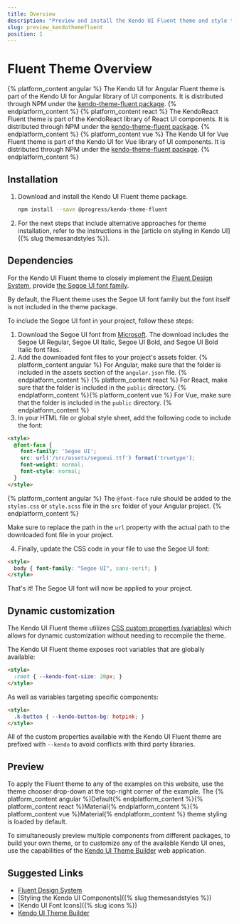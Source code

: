 ```yaml
---
title: Overview
description: "Preview and install the Kendo UI Fluent theme and style the Kendo UI components in Angular, React and Vue projects."
slug: preview_kendothemefluent
position: 1
---
```


# Fluent Theme Overview

{% platform_content angular %}
The Kendo UI for Angular Fluent theme is part of the Kendo UI for Angular library of UI components. It is distributed through NPM under the [kendo-theme-fluent package](https://www.npmjs.com/package/@progress/kendo-theme-fluent).
{% endplatform_content %}
{% platform_content react %}
The KendoReact Fluent theme is part of the KendoReact library of React UI components. It is distributed through NPM under the [kendo-theme-fluent package](https://www.npmjs.com/package/@progress/kendo-theme-fluent).
{% endplatform_content %}
{% platform_content vue %}
The Kendo UI for Vue Fluent theme is part of the Kendo UI for Vue library of UI components. It is distributed through NPM under the [kendo-theme-fluent package](https://www.npmjs.com/package/@progress/kendo-theme-fluent).
{% endplatform_content %}

## Installation

1. Download and install the Kendo UI Fluent theme package.

    ```sh
    npm install --save @progress/kendo-theme-fluent
    ```

1. For the next steps that include alternative approaches for theme installation, refer to the instructions in the [article on styling in Kendo UI]({% slug themesandstyles %}).

## Dependencies

For the Kendo UI Fluent theme to closely implement the [Fluent Design System](https://www.microsoft.com/design/fluent/#/), provide [the Segoe UI font family](#toc-fonts).

By default, the Fluent theme uses the Segoe UI font family but the font itself is not included in the theme package.

To include the Segoe UI font in your project, follow these steps:

1. Download the Segoe UI font from [Microsoft](https://aka.ms/webfluentfonts). The download includes the Segoe UI Regular, Segoe UI Italic, Segoe UI Bold, and Segoe UI Bold Italic font files.
2. Add the downloaded font files to your project's assets folder. {% platform_content angular %} For Angular, make sure that the folder is included in the assets section of the `angular.json` file. {% endplatform_content %} {% platform_content react %} For React, make sure that the folder is included in the `public` directory. {% endplatform_content %}{% platform_content vue %} For Vue, make sure that the folder is included in the `public` directory. {% endplatform_content %}
3. In your HTML file or global style sheet, add the following code to include the font:

```html
<style>
  @font-face {
    font-family: 'Segoe UI';
    src: url('/src/assets/segoeui.ttf') format('truetype');
    font-weight: normal;
    font-style: normal;
  }
</style>
```

{% platform_content angular %}
The `@font-face` rule should be added to the `styles.css` or `style.scss` file in the `src` folder of your Angular project.
{% endplatform_content %}

Make sure to replace the path in the `url` property with the actual path to the downloaded font file in your project.

4. Finally, update the CSS code in your file to use the Segoe UI font:

```html
<style>
  body { font-family: "Segoe UI", sans-serif; }
</style>
```

That's it! The Segoe UI font will now be applied to your project.

## Dynamic customization

The Kendo UI Fluent theme utilizes [CSS custom properties (variables)](https://developer.mozilla.org/en-US/docs/Web/CSS/--*) which allows for dynamic customization without needing to recompile the theme.

The Kendo UI Fluent theme exposes root variables that are globally available:

```html
<style>
  :root { --kendo-font-size: 20px; }
</style>
```

As well as variables targeting specific components:

```html
<style>
  .k-button { --kendo-button-bg: hotpink; }
</style>
```

All of the custom properties available with the Kendo UI Fluent theme are prefixed with `--kendo` to avoid conflicts with third party libraries.

## Preview

To apply the Fluent theme to any of the examples on this website, use the theme chooser drop-down at the top-right corner of the example. The {% platform_content angular %}Default{% endplatform_content %}{% platform_content react %}Material{% endplatform_content %}{% platform_content vue %}Material{% endplatform_content %} theme styling is loaded by default.

To simultaneously preview multiple components from different packages, to build your own theme, or to customize any of the available Kendo UI ones, use the capabilities of the [Kendo UI Theme Builder](https://themebuilder.telerik.com/) web application.

## Suggested Links

* [Fluent Design System](https://www.microsoft.com/design/fluent/#/)
* [Styling the Kendo UI Components]({% slug themesandstyles %})
* [Kendo UI Font Icons]({% slug icons %})
* [Kendo UI Theme Builder](https://themebuilder.telerik.com/)
